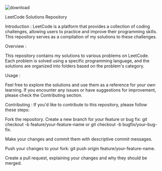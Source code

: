   ![download](https://github.com/AryannGupta/Leetcode-Submissions/assets/68554736/561dcf6a-0481-471b-9621-d6730cfd97d1)

LeetCode Solutions Repository

Introduction :
LeetCode is a platform that provides a collection of coding challenges, allowing users to practice and improve their programming skills. This repository serves as a compilation of my solutions to these challenges.

Overview : 

This repository contains my solutions to various problems on LeetCode. Each problem is solved using a specific programming language, and the solutions are organized into folders based on the problem's category.

Usage :

Feel free to explore the solutions and use them as a reference for your own learning. If you encounter any issues or have suggestions for improvement, please check the Contributing section.

Contributing :
If you'd like to contribute to this repository, please follow these steps:

Fork the repository.
Create a new branch for your feature or bug fix: git checkout -b feature/your-feature-name or git checkout -b bugfix/your-bug-fix.

Make your changes and commit them with descriptive commit messages.

Push your changes to your fork: git push origin feature/your-feature-name.

Create a pull request, explaining your changes and why they should be merged.

